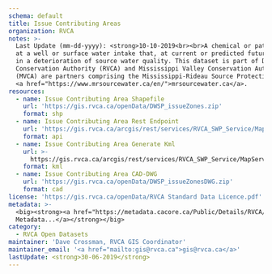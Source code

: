 ```yaml
---
schema: default
title: Issue Contributing Areas
organization: RVCA
notes: >-
  Last Update (mm-dd-yyyy): <strong>10-10-2019<br><br>A chemical or pathogen contaminant detected 
  at a well or surface water intake that, at current or predicted future concentrations, may result 
  in a deterioration of source water quality. This dataset is part of Drinking Water Source Protection (DWSP). Rideau Valley
  Conservation Authority (RVCA) and Mississippi Valley Conservation Authority
  (MVCA) are partners comprising the Mississippi-Rideau Source Protection Region
  <a href="https://www.mrsourcewater.ca/en/">mrsourcewater.ca</a>.
resources:
  - name: Issue Contributing Area Shapefile
    url: 'https://gis.rvca.ca/openData/DWSP_issueZones.zip'
    format: shp
  - name: Issue Contributing Area Rest Endpoint
    url: 'https://gis.rvca.ca/arcgis/rest/services/RVCA_SWP_Service/MapServer/1'
    format: api
  - name: Issue Contributing Area Generate Kml
    url: >-
      https://gis.rvca.ca/arcgis/rest/services/RVCA_SWP_Service/MapServer/generateKml
    format: kml
  - name: Issue Contributing Area CAD-DWG
    url: 'https://gis.rvca.ca/openData/DWSP_issueZonesDWG.zip'
    format: cad
license: 'https://gis.rvca.ca/openData/RVCA Standard Data Licence.pdf'
metadata: >-
  <big><strong><a href="https://metadata.cacore.ca/Public/Details/RVCA/id=852">View
  Metadata...</a></strong></big>
category:
  - RVCA Open Datasets
maintainer: 'Dave Crossman, RVCA GIS Coordinator'
maintainer_email: '<a href="mailto:gis@rvca.ca">gis@rvca.ca</a>'
lastUpdate: <strong>30-06-2019</strong>
---
```

